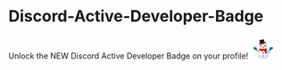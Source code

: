 # Discord-Active-Developer-Badge
Unlock the NEW Discord Active Developer Badge on your profile! <img src="https://github.com/FrostOnAcid/FrostOnAcid/blob/main/snowman-joypixels.gif" width="40px">
